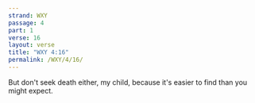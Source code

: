 ```yaml
---
strand: WXY
passage: 4
part: 1
verse: 16
layout: verse
title: "WXY 4:16"
permalink: /WXY/4/16/
---
```

But don't seek death either, my child, because it's easier to find than you might expect.
